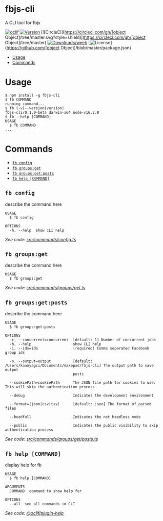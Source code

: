 fbjs-cli
========

A CLI tool for fbjs

[![oclif](https://img.shields.io/badge/cli-oclif-brightgreen.svg)](https://oclif.io)
[![Version](https://img.shields.io/npm/v/fbjs-cli.svg)](https://npmjs.org/package/fbjs-cli)
[![CircleCI](https://circleci.com/gh/[object Object]/tree/master.svg?style=shield)](https://circleci.com/gh/[object Object]/tree/master)
[![Downloads/week](https://img.shields.io/npm/dw/fbjs-cli.svg)](https://npmjs.org/package/fbjs-cli)
[![License](https://img.shields.io/npm/l/fbjs-cli.svg)](https://github.com/[object Object]/blob/master/package.json)

<!-- toc -->
* [Usage](#usage)
* [Commands](#commands)
<!-- tocstop -->
# Usage
<!-- usage -->
```sh-session
$ npm install -g fbjs-cli
$ fb COMMAND
running command...
$ fb (-v|--version|version)
fbjs-cli/0.1.0-beta darwin-x64 node-v16.2.0
$ fb --help [COMMAND]
USAGE
  $ fb COMMAND
...
```
<!-- usagestop -->
# Commands
<!-- commands -->
* [`fb config`](#fb-config)
* [`fb groups:get`](#fb-groupsget)
* [`fb groups:get:posts`](#fb-groupsgetposts)
* [`fb help [COMMAND]`](#fb-help-command)

## `fb config`

describe the command here

```
USAGE
  $ fb config

OPTIONS
  -h, --help  show CLI help
```

_See code: [src/commands/config.ts](https://github.com/Makepad-fr/fbjs-cli/blob/v0.1.0-beta/src/commands/config.ts)_

## `fb groups:get`

describe the command here

```
USAGE
  $ fb groups:get
```

_See code: [src/commands/groups/get.ts](https://github.com/Makepad-fr/fbjs-cli/blob/v0.1.0-beta/src/commands/groups/get.ts)_

## `fb groups:get:posts`

describe the command here

```
USAGE
  $ fb groups:get:posts

OPTIONS
  -c, --concurrent=concurrent  [default: 1] Number of concurrent jobs
  -h, --help                   show CLI help
  -i, --ids=ids                (required) Comma separated Facebook group ids

  -o, --output=output          [default: /Users/kaanyagci/Documents/makepad/fbjs-cli] The output path to save output
                               posts

  --cookiePath=cookiePath      The JSON file path for cookies to use. This will skip the authentication process

  --debug                      Indicates the development environment

  --format=(json|csv|tsv)      [default: json] The format of parsed files

  --headfull                   Indicates the not headless mode

  --public                     Indicates the public visibility to skip authentication process
```

_See code: [src/commands/groups/get/posts.ts](https://github.com/Makepad-fr/fbjs-cli/blob/v0.1.0-beta/src/commands/groups/get/posts.ts)_

## `fb help [COMMAND]`

display help for fb

```
USAGE
  $ fb help [COMMAND]

ARGUMENTS
  COMMAND  command to show help for

OPTIONS
  --all  see all commands in CLI
```

_See code: [@oclif/plugin-help](https://github.com/oclif/plugin-help/blob/v3.2.2/src/commands/help.ts)_
<!-- commandsstop -->
